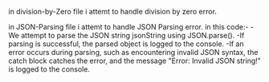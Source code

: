 in division-by-Zero file i attemt to handle division by zero error.

in JSON-Parsing file i attemt to handle JSON Parsing error. in this code:-
                -We attempt to parse the JSON string jsonString using JSON.parse().
                -If parsing is successful, the parsed object is logged to the console.
                -If an error occurs during parsing, such as encountering invalid JSON syntax, the catch block catches the error, and the message "Error: Invalid JSON string!" is logged to the console.
